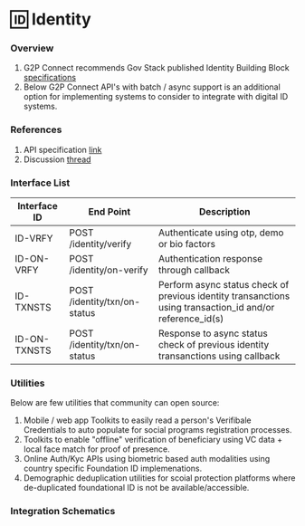 # 🆔 Identity

### Overview

1. G2P Connect recommends Gov Stack published Identity Building Block [specifications](https://govstack.gitbook.io/bb-identity/8-apis-and-services)&#x20;
2. Below G2P Connect API's with batch / async support is an additional option for implementing systems to consider to integrate with digital ID systems.

### References

1. API specification [link](https://g2p-connect.github.io/specs/dist/g2p-identity.html)
2. Discussion [thread](https://github.com/G2P-Connect/.github/discussions)

### Interface List

| Interface ID | End Point                    | Description                                                                                                 |
| ------------ | ---------------------------- | ----------------------------------------------------------------------------------------------------------- |
| ID-VRFY      | POST /identity/verify        | Authenticate using otp, demo or bio factors                                                                 |
| ID-ON-VRFY   | POST /identity/on-verify     | Authentication response through callback                                                                    |
| ID-TXNSTS    | POST /identity/txn/on-status | Perform async status check of previous identity transanctions using transaction\_id and/or reference\_id(s) |
| ID-ON-TXNSTS | POST /identity/txn/on-status | Response to async status check of previous identity transanctions using callback                            |

### Utilities

Below are few utilities that community can open source:

1. Mobile / web app Toolkits to easily read a person's Verifibale Credentials to auto populate for social programs registration processes.
2. Toolkits to enable "offline" verification of beneficiary using VC data + local face match for proof of presence.
3. Online Auth/Kyc APIs using biometric based auth modalities using country specific Foundation ID implemenations.
4. Demographic deduplication utilities for scoial protection platforms where de-duplicated foundational ID is not be available/accessible.

### Integration Schematics
